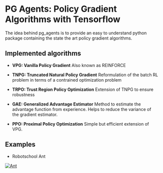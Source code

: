 # PG Agents: Policy Gradient Algorithms with Tensorflow

The idea behind pg_agents is to provide an easy to understand python package containing the state the art policy gradient algorithms.

## Implemented algorithms

- __VPG: Vanilla Policy Gradient__ Also known as REINFORCE

- __TNPG: Truncated Natural Policy Gradient__ Reformulation of the batch RL problem in terms of a contrained optimization problem

- __TRPO: Trust Region Policy Optimization__ Extension of TNPG to ensure robustness 

- __GAE: Generalized Advantage Estimator__ Method to estimate the advantage function from experience. Helps to reduce the variance of the gradient estimator.

- __PPO: Proximal Policy Optimization__ Simple but efficient extension of VPG.

## Examples

- Robotschool Ant

[![Ant](https://img.youtube.com/vi/gg0DCPtxBwo/0.jpg)](https://www.youtube.com/watch?v=gg0DCPtxBwo)

